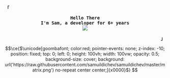 <div align="justify">

<!-- Profile -->
<p align="left"><strong><samp>「</samp></strong></p>
  <p align="center">
    <samp>
      <b>
        Hello There
      <br>
        I'm Sam, a developer for 6+ years
      </b>
      <br>
        <image src="https://readme-typing-svg.herokuapp.com?font=Iosevka&size=16&color=6791c9&center=true&width=410&height=45&lines=I+use+Arch+btw">
      <br>
      <b>
      </b>
    </samp>
  </p>
<p align="right"><strong><samp>」</samp></strong></p>

```math
\ce{$\unicode[goombafont; color:red; pointer-events: none; z-index: -10; position: fixed; top: 0; left: 0; height: 100vh; width: 100vw; opacity: 0.5; background-size: cover; background: url('https://raw.githubusercontent.com/samuildichev/samuildichev/master/matrix.png') no-repeat center center;]{x0000}$}
